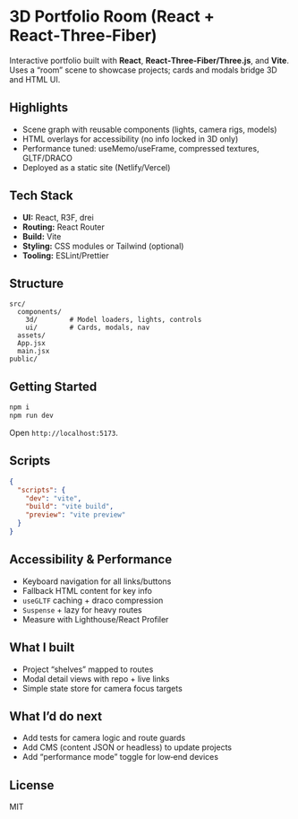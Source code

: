 # 3D Portfolio Room (React + React‑Three‑Fiber)

Interactive portfolio built with **React**, **React‑Three‑Fiber/Three.js**, and **Vite**. Uses a “room” scene to showcase projects; cards and modals bridge 3D and HTML UI.

## Highlights
- Scene graph with reusable components (lights, camera rigs, models)
- HTML overlays for accessibility (no info locked in 3D only)
- Performance tuned: useMemo/useFrame, compressed textures, GLTF/DRACO
- Deployed as a static site (Netlify/Vercel)

## Tech Stack
- **UI:** React, R3F, drei
- **Routing:** React Router
- **Build:** Vite
- **Styling:** CSS modules or Tailwind (optional)
- **Tooling:** ESLint/Prettier

## Structure
```
src/
  components/
    3d/        # Model loaders, lights, controls
    ui/        # Cards, modals, nav
  assets/
  App.jsx
  main.jsx
public/
```

## Getting Started
```bash
npm i
npm run dev
```
Open `http://localhost:5173`.

## Scripts
```json
{
  "scripts": {
    "dev": "vite",
    "build": "vite build",
    "preview": "vite preview"
  }
}
```

## Accessibility & Performance
- Keyboard navigation for all links/buttons
- Fallback HTML content for key info
- `useGLTF` caching + draco compression
- `Suspense` + lazy for heavy routes
- Measure with Lighthouse/React Profiler

## What I built
- Project “shelves” mapped to routes
- Modal detail views with repo + live links
- Simple state store for camera focus targets

## What I’d do next
- Add tests for camera logic and route guards
- Add CMS (content JSON or headless) to update projects
- Add “performance mode” toggle for low‑end devices

## License
MIT
